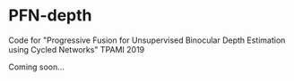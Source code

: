 # PFN-depth
Code for "Progressive Fusion for Unsupervised Binocular Depth Estimation using Cycled Networks" TPAMI 2019

Coming soon...
